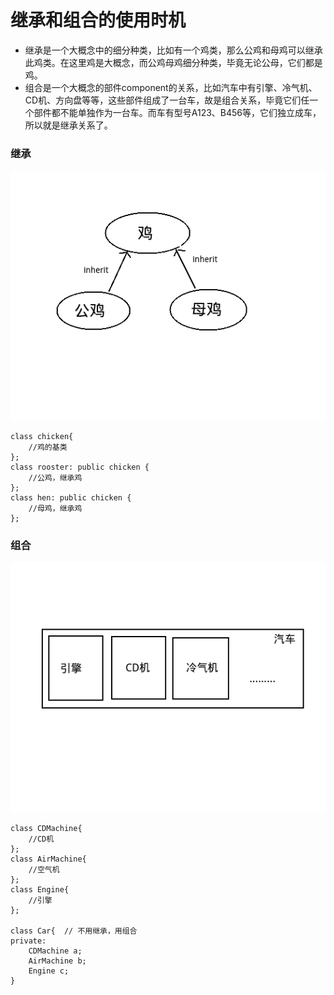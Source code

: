 # 继承和组合的使用时机

- 继承是一个大概念中的细分种类，比如有一个鸡类，那么公鸡和母鸡可以继承此鸡类。在这里鸡是大概念，而公鸡母鸡细分种类，毕竟无论公母，它们都是鸡。
- 组合是一个大概念的部件component的关系，比如汽车中有引擎、冷气机、CD机、方向盘等等，这些部件组成了一台车，故是组合关系，毕竟它们任一个部件都不能单独作为一台车。而车有型号A123、B456等，它们独立成车，所以就是继承关系了。


### 继承

![image](https://github.com/xcw0754/coder-skills/blob/master/pics/inherit_relation.png)

```
class chicken{
	//鸡的基类
};
class rooster: public chicken {
	//公鸡，继承鸡
};
class hen: public chicken {
	//母鸡，继承鸡
};
```


### 组合

![image](https://github.com/xcw0754/coder-skills/blob/master/pics/component_relation.png)

```
class CDMachine{
	//CD机
};
class AirMachine{
	//空气机
};
class Engine{
	//引擎
};

class Car{	// 不用继承，用组合
private:
	CDMachine a;
    AirMachine b;
    Engine c;
}


```